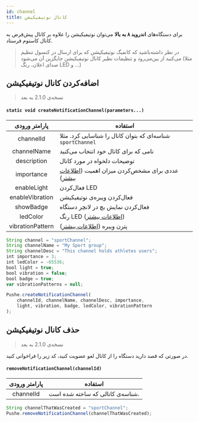 ```yaml
---
id: channel
title: کانال نوتیفیکیشن
---
```



برای دستگاه‌های **اندروید ۸ به بالا** می‌توان نوتیفیکیشن را علاوه بر کانال پیش‌فرض به کانال کاستوم‌ فرستاد.

> در نظر داشته‌باشید که کانفیگ نوتیفیکیشن که برای ارسال در کنسول تنظیم می‌کنید از بین‌می‌رود و تنظیمات نظیر کانال نوتیفیکیشن جایگزین آن می‌شود (مثلا صدای اعلان، رنگ LED و ...)

## اضافه‌کردن کانال نوتیفیکیشن
> نسخه‌ی 2.1.0 به بعد

<div dir='ltr'>

#### `static void createNotificationChannel(parameters...)`

</div>

|پارامتر ورودی|استفاده|
|:--:|--|
|channelId| شناسه‌ای که بتوان کانال را شناسایی کرد. مثلا `sportChannel`|
|channelName|نامی که برای کانال خود انتخاب می‌کنید|
|description|توضیحات دلخواه در مورد کانال|
|importance|عددی برای مشخص‌کردن میزان اهمیت ([اطلاعات بیشتر](https://developer.android.com/training/notify-user/channels#importance))|
|enableLight|فعال‌کردن LED|
|enableVibration|فعال‌کردن ویبره‌ی نوتیفیکیشن|
|showBadge|فعال‌کردن نمایش بچ در لانچر دستگاه|
|ledColor|رنگ LED ([اطلاعات بیشتر](https://developer.android.com/reference/android/app/NotificationChannel.html#setLightColor(int)))|
|vibrationPattern|پترن ویبره ([اطلاعات بیشتر](https://developer.android.com/reference/android/app/NotificationChannel.html#setVibrationPattern(long[])))|


```js
String channel = "sportChannel";
String channelName = "My Sport group";
String channelDesc = "This channel holds athletes users";
int importance = 3;
int ledColor = -65536;
bool light = true;
bool vibration = false;
bool badge = true;
var vibrationPatterns = null;

Pushe.createNotificationChannel(
    channelId, channelName, channelDesc, importance,
    light, vibration, badge, ledColor, vibrationPattern
);
```

## حذف کانال نوتیفیکیشن
> نسخه‌ی 2.1.0 به بعد

در صورتی که قصد دارید دستگاه را از کانال لغو عضویت کنید، کد زیر را فراخوانی کنید.

<div dir='ltr'>

#### `removeNotificationChannel(channelId)`

</div>

|پارامتر ورودی|استفاده|
|:--:|--|
|channelId|شناسه‌ی کانالی که ساخته شده است.|

```js
String channelThatWasCreated = "sportChannel";
Pushe.removeNotificationChannel(channelThatWasCreated);
```